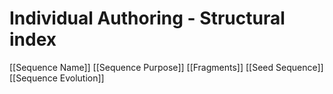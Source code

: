 # Individual Authoring - Structural index

[[Sequence Name]]
[[Sequence Purpose]]
[[Fragments]]
[[Seed Sequence]]
[[Sequence Evolution]]